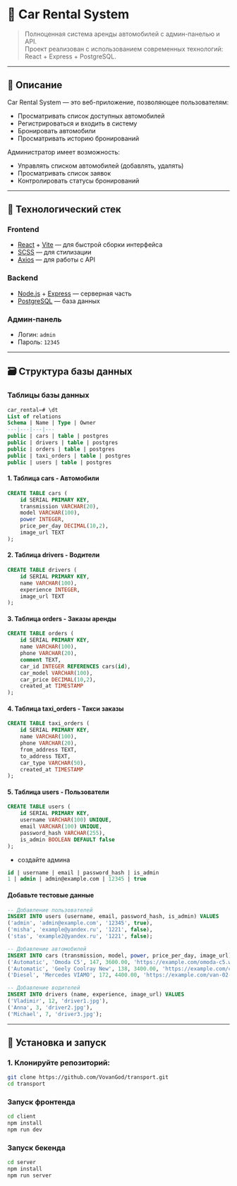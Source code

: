 # 🚗 Car Rental System

> Полноценная система аренды автомобилей с админ-панелью и API.  
Проект реализован с использованием современных технологий: React + Express + PostgreSQL.

---

## 🧾 Описание

Car Rental System — это веб-приложение, позволяющее пользователям:
- Просматривать список доступных автомобилей
- Регистрироваться и входить в систему
- Бронировать автомобили
- Просматривать историю бронирований

Администратор имеет возможность:
- Управлять списком автомобилей (добавлять, удалять)
- Просматривать список заявок
- Контролировать статусы бронирований

---

## 🔧 Технологический стек

### Frontend
- [React](https://react.dev/) + [Vite](https://vitejs.dev/) — для быстрой сборки интерфейса
- [SCSS](https://sass-lang.com/) — для стилизации
- [Axios](https://axios-http.com/) — для работы с API

### Backend
- [Node.js](https://nodejs.org/) + [Express](https://expressjs.com/) — серверная часть
- [PostgreSQL](https://www.postgresql.org/) — база данных

### Админ-панель
- Логин: `admin`  
- Пароль: `12345`

---

## 🗃️ Структура базы данных

### Таблицы базы данных

```sql
car_rental=# \dt
List of relations
Schema | Name | Type | Owner  
---|---|---|---
public | cars | table | postgres
public | drivers | table | postgres  
public | orders | table | postgres
public | taxi_orders | table | postgres
public | users | table | postgres
```

#### 1. Таблица cars - Автомобили
```sql
CREATE TABLE cars (
    id SERIAL PRIMARY KEY,
    transmission VARCHAR(20),
    model VARCHAR(100),
    power INTEGER,
    price_per_day DECIMAL(10,2),
    image_url TEXT
);
```

#### 2. Таблица drivers - Водители
```sql
CREATE TABLE drivers (
    id SERIAL PRIMARY KEY,
    name VARCHAR(100),
    experience INTEGER,
    image_url TEXT
);
```

#### 3. Таблица orders - Заказы аренды
```sql
CREATE TABLE orders (
    id SERIAL PRIMARY KEY,
    name VARCHAR(100),
    phone VARCHAR(20),
    comment TEXT,
    car_id INTEGER REFERENCES cars(id),
    car_model VARCHAR(100),
    car_price DECIMAL(10,2),
    created_at TIMESTAMP
);
```

#### 4. Таблица taxi_orders - Такси заказы
```sql
CREATE TABLE taxi_orders (
    id SERIAL PRIMARY KEY,
    name VARCHAR(100),
    phone VARCHAR(20),
    from_address TEXT,
    to_address TEXT,
    car_type VARCHAR(50),
    created_at TIMESTAMP
);
```

#### 5. Таблица users - Пользователи
```sql
CREATE TABLE users (
    id SERIAL PRIMARY KEY,
    username VARCHAR(100) UNIQUE,
    email VARCHAR(100) UNIQUE,
    password_hash VARCHAR(255),
    is_admin BOOLEAN DEFAULT false
);
```
- создайте админа
```sql
id | username | email | password_hash | is_admin
1 | admin | admin@example.com | 12345 | true
```

#### Добавьте тестовые данные
```sql
-- Добавление пользователей
INSERT INTO users (username, email, password_hash, is_admin) VALUES
('admin', 'admin@example.com', '12345', true),
('misha', 'example@yandex.ru', '1221', false),
('stas', 'example2@yandex.ru', '1221', false);

-- Добавление автомобилей
INSERT INTO cars (transmission, model, power, price_per_day, image_url) VALUES
('Automatic', 'Omoda C5', 147, 3600.00, 'https://example.com/omoda-c5.webp'),
('Automatic', 'Geely Coolray New', 138, 3400.00, 'https://example.com/coolray-new.webp'),
('Diesel', 'Mercedes VIAMO', 172, 4400.00, 'https://example.com/van-02-s.webp');

-- Добавление водителей
INSERT INTO drivers (name, experience, image_url) VALUES
('Vladimir', 12, 'driver1.jpg'),
('Anna', 3, 'driver2.jpg'),
('Michael', 7, 'driver3.jpg');
```

---

## 🚀 Установка и запуск

### 1. Клонируйте репозиторий:
```bash
git clone https://github.com/VovanGod/transport.git
cd transport
```

### Запуск фронтенда
```bash
cd client
npm install
npm run dev
```

### Запуск бекенда
```bash
cd server
npm install
npm run server
```
